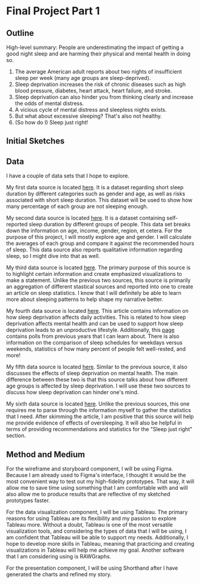 # Final Project Part 1

## Outline

High-level summary: People are underestimating the impact of getting a good night sleep and are harming their physical and mental health in doing so.

1. The average American adult reports about two nights of insufficient sleep per week (many age groups are sleep-deprived).
2. Sleep deprivation increases the risk of chronic diseases such as high blood pressure, diabetes, heart attack, heart failure, and stroke.
3. Sleep deprivation can also hinder you from thinking clearly and increase the odds of mental distress.
4. A vicious cycle of mental distress and sleepless nights exists. 
5. But what about excessive sleeping? That's also not healthy.
6. (So how do I) Sleep just right! 

## Initial Sketches



## Data

I have a couple of data sets that I hope to explore. 

My first data source is located [here](https://www.cdc.gov/sleep/data_statistics.html). It is a dataset regarding short sleep duration by different categories such as gender and age, as well as risks associated with short sleep duration. This dataset will be used to show how many percentage of each group are not sleeping enough. 

My second data source is located [here](https://d25d2506sfb94s.cloudfront.net/cumulus_uploads/document/oj2638h42i/Results%20for%20YouGov%20Omnibus%20(Sleep)%20054%207.3.2019.xlsx%20%20[Group].pdf). It is a dataset containing self-reported sleep duration by different groups of people. This data set breaks down the information on age, income, gender, region, et cetera. For the purpose of this project, I will mostly explore age and gender. I will calculate the averages of each group and compare it against the recommended hours of sleep. This data source also reports qualitative information regarding sleep, so I might dive into that as well. 

My third data source is located [here](https://www.sleepfoundation.org/how-sleep-works/sleep-facts-statistics). The primary purpose of this source is to highlight certain information and create emphasized visualizations to make a statement. Unlike the previous two sources, this source is primarily an aggregation of different stastical sources and reported into one to create an article on sleep statistics. I know that I will definitely be able to learn more about sleeping patterns to help shape my narrative better. 

My fourth data source is located [here](https://www.sleepfoundation.org/wp-content/uploads/2020/03/SIA-2020-Q1-Report.pdf). This article contains information on how sleep deprivation affects daily activities. This is related to how sleep deprivation affects mental health and can be used to support how sleep deprivation leads to an unproductive lifestyle. Additionally, this [page](https://www.sleepfoundation.org/professionals/sleep-america-polls) contains polls from previous years that I can learn about. There is also information on the comparison of sleep schedules for weekdays versus weekends, statistics of how many percent of people felt well-rested, and more!

My fifth data source is located [here](https://www.ncbi.nlm.nih.gov/pmc/articles/PMC3163498/). Similar to the previous source, it also discusses the effects of sleep deprivation on mental health. The main difference between these two is that this source talks about how different age groups is affected by sleep deprivation. I will use these two sources to discuss how sleep deprivation can hinder one's mind. 

My sixth data source is located [here](https://amerisleep.com/blog/oversleeping-the-health-effects/). Unlike the previous sources, this one requires me to parse through the information myself to gather the statistics that I need. After skimming the article, I am positive that this source will help me provide evidence of effects of oversleeping. It will also be helpful in terms of providing recommendations and statistics for the "Sleep just right" section. 


## Method and Medium

For the wireframe and storyboard component, I will be using Figma. Because I am already used to Figma's interface, I thought it would be the most convenient way to test out my high-fidelity prototypes. That way, it will allow me to save time using something that I am comfortable with and will also allow me to produce results that are reflective of my sketched prototypes faster. 

For the data visualization component, I will be using Tableau. The primary reasons for using Tableau are its flexibility and my passion to explore Tableau more. Without a doubt, Tableau is one of the most versatile visualization tools, and considering the types of data that I will be using, I am confident that Tableau will be able to support my needs. Additionally, I hope to develop more skills in Tableau, meaning that practicing and creating visualizations in Tableau will help me achieve my goal. Another software that I am considering using is RAWGraphs.   

For the presentation component, I will be using Shorthand after I have generated the charts and refined my story.

